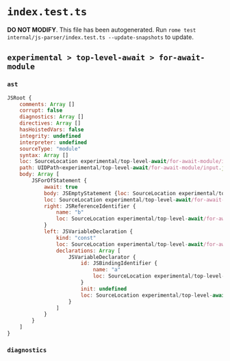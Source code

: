# `index.test.ts`

**DO NOT MODIFY**. This file has been autogenerated. Run `rome test internal/js-parser/index.test.ts --update-snapshots` to update.

## `experimental > top-level-await > for-await-module`

### `ast`

```javascript
JSRoot {
	comments: Array []
	corrupt: false
	diagnostics: Array []
	directives: Array []
	hasHoistedVars: false
	integrity: undefined
	interpreter: undefined
	sourceType: "module"
	syntax: Array []
	loc: SourceLocation experimental/top-level-await/for-await-module/input.js 1:0-1:25
	path: UIDPath<experimental/top-level-await/for-await-module/input.js>
	body: Array [
		JSForOfStatement {
			await: true
			body: JSEmptyStatement {loc: SourceLocation experimental/top-level-await/for-await-module/input.js 1:24-1:25}
			loc: SourceLocation experimental/top-level-await/for-await-module/input.js 1:0-1:25
			right: JSReferenceIdentifier {
				name: "b"
				loc: SourceLocation experimental/top-level-await/for-await-module/input.js 1:22-1:23 (b)
			}
			left: JSVariableDeclaration {
				kind: "const"
				loc: SourceLocation experimental/top-level-await/for-await-module/input.js 1:11-1:18
				declarations: Array [
					JSVariableDeclarator {
						id: JSBindingIdentifier {
							name: "a"
							loc: SourceLocation experimental/top-level-await/for-await-module/input.js 1:17-1:18 (a)
						}
						init: undefined
						loc: SourceLocation experimental/top-level-await/for-await-module/input.js 1:17-1:18
					}
				]
			}
		}
	]
}
```

### `diagnostics`

```

```
